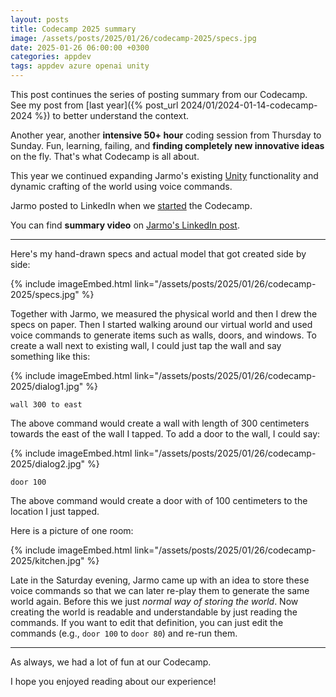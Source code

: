 ```yaml
---
layout: posts
title: Codecamp 2025 summary
image: /assets/posts/2025/01/26/codecamp-2025/specs.jpg
date: 2025-01-26 06:00:00 +0300
categories: appdev
tags: appdev azure openai unity
---
```


This post continues the series of posting summary from our
Codecamp. See my post from [last year]({% post_url 2024/01/2024-01-14-codecamp-2024 %})
to better understand the context.

Another year, another **intensive 50+ hour** coding session from Thursday to Sunday.
Fun, learning, failing, and **finding completely new innovative ideas** on the fly. That's what Codecamp is all about.

This year we continued expanding Jarmo's existing [Unity](https://unity.com) 
functionality and dynamic crafting of the world using voice commands.

Jarmo posted to LinkedIn when we 
[started](https://www.linkedin.com/feed/update/urn:li:activity:7288182256764919808/)
the Codecamp.

You can find **summary video** on
[Jarmo's LinkedIn post](https://www.linkedin.com/posts/jarmo-h%C3%A4m%C3%A4l%C3%A4inen-821337a_unity-unity3d-activity-7289245348051505152-Z92r).

---

Here's my hand-drawn specs and actual model that got created side by side: 

{% include imageEmbed.html link="/assets/posts/2025/01/26/codecamp-2025/specs.jpg" %}

Together with Jarmo, we measured the physical world and then I drew the specs on paper. 
Then I started walking around our virtual world and used voice commands to generate items
such as walls, doors, and windows.
To create a wall next to existing wall, I could just tap the wall and say something like this:

{% include imageEmbed.html link="/assets/posts/2025/01/26/codecamp-2025/dialog1.jpg" %}

```
wall 300 to east
```

The above command would create a wall with length of 300 centimeters towards the east of the wall I tapped.
To add a door to the wall, I could say:

{% include imageEmbed.html link="/assets/posts/2025/01/26/codecamp-2025/dialog2.jpg" %}

```
door 100
```

The above command would create a door with of 100 centimeters to the location I just tapped.

Here is a picture of one room:

{% include imageEmbed.html link="/assets/posts/2025/01/26/codecamp-2025/kitchen.jpg" %}

Late in the Saturday evening, Jarmo came up with an idea to store these voice commands so that we can later
re-play them to generate the same world again. Before this we just _normal way of storing the world_.
Now creating the world is readable and understandable by just reading the commands.
If you want to edit that definition, you can just edit the commands 
(e.g., `door 100` to `door 80`) and re-run them.

---

As always, we had a lot of fun at our Codecamp.

I hope you enjoyed reading about our experience!
